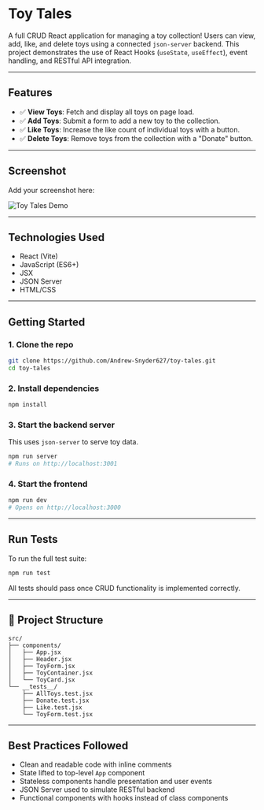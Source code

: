 # Toy Tales

A full CRUD React application for managing a toy collection! Users can view, add, like, and delete toys using a connected `json-server` backend. This project demonstrates the use of React Hooks (`useState`, `useEffect`), event handling, and RESTful API integration.

---

## Features

- ✅ **View Toys**: Fetch and display all toys on page load.
- ✅ **Add Toys**: Submit a form to add a new toy to the collection.
- ✅ **Like Toys**: Increase the like count of individual toys with a button.
- ✅ **Delete Toys**: Remove toys from the collection with a "Donate" button.

---

## Screenshot

Add your screenshot here:

![Toy Tales Demo](src/assets/Screenshot%202025-06-10%20at%208.52.05 PM.png)

---

## Technologies Used

- React (Vite)
- JavaScript (ES6+)
- JSX
- JSON Server
- HTML/CSS

---

## Getting Started

### 1. Clone the repo

```bash
git clone https://github.com/Andrew-Snyder627/toy-tales.git
cd toy-tales
```

### 2. Install dependencies

```bash
npm install
```

### 3. Start the backend server

This uses `json-server` to serve toy data.

```bash
npm run server
# Runs on http://localhost:3001
```

### 4. Start the frontend

```bash
npm run dev
# Opens on http://localhost:3000
```

---

## Run Tests

To run the full test suite:

```bash
npm run test
```

All tests should pass once CRUD functionality is implemented correctly.

---

## 📁 Project Structure

```
src/
├── components/
│   ├── App.jsx
│   ├── Header.jsx
│   ├── ToyForm.jsx
│   ├── ToyContainer.jsx
│   └── ToyCard.jsx
└── __tests__/
    ├── AllToys.test.jsx
    ├── Donate.test.jsx
    ├── Like.test.jsx
    └── ToyForm.test.jsx
```

---

## Best Practices Followed

- Clean and readable code with inline comments
- State lifted to top-level `App` component
- Stateless components handle presentation and user events
- JSON Server used to simulate RESTful backend
- Functional components with hooks instead of class components
